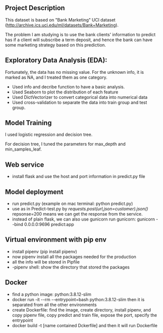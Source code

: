 ## Project Description
This dataset is based on "Bank Marketing" UCI dataset (http://archive.ics.uci.edu/ml/datasets/Bank+Marketing).

The problem I am studying is to use the bank clients' information to predict has if a client will subscribe a term deposit, and hence the bank can have some marketing strategy based on this prediction. 

## Exploratory Data Analysis (EDA):
Fortunately, the data has no missing value. For the unknown info, it is marked as NA, and I treated them as one category. 

- Used info and decribe function to have a basic analysis.
- Used Seaborn to plot the distribution of each feature
- Used DictVectorizer to convert categorical data into numerical data
- Used cross-validation to separate the data into train group and test group.

## Model Training
I used logistic regression and decision tree.

For decision tree, I tuned the parameters for max_depth and min_samples_leaf.

## Web service
-  install flask and use the host and port information in predict.py file

## Model deployment
- run predict.py (example on mac terminal: python predict.py)
- use as in Predict-test.py by _requests.post(url,json=customer).json()_
repsonse=200 means we can get the response from the service.
- instead of plain flask, we can also use gunicorn run gunicorn: gunicorn --bind 0.0.0.0:9696 predict:app

## Virtual environment with pip env
- install pipenv (pip install pipenv)
- now pipenv install all the packages needed for the production
- all the info will be stored in Pipfile
- -pipenv shell: show the directory that stored the packages 

## Docker
- find a python image: python:3.8.12-slim
- docker run -it --rm --entrypoint=bash python:3.8.12-slim then it is separated from all the other environments
- create Dockerfile: find the image, create directory, install pipenv, and copy pipenv file, copy predict and train file, expose the port, specify the entrypoint
- docker build -t [name contained Dckerfile] and then it will run Dockerfile
